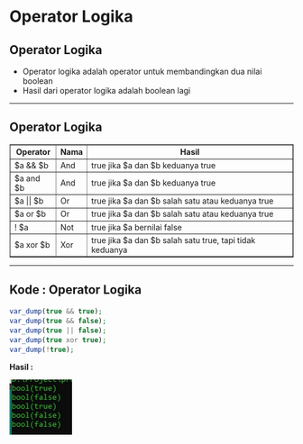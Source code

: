 # Operator Logika

## Operator Logika

- Operator logika adalah operator untuk membandingkan dua nilai boolean
- Hasil dari operator logika adalah boolean lagi

---

## Operator Logika

<table border="1" width="100%">
    <tr>
        <th>Operator</th>
        <th>Nama</th>
        <th>Hasil</th>
    </tr>
    <tr>
        <td>$a && $b</td>
        <td>And</td>
        <td>true jika $a dan $b keduanya true</td>
    </tr>
    <tr>
        <td>$a and $b</td>
        <td>And</td>
        <td>true jika $a dan $b keduanya true</td>
    </tr>
    <tr>
        <td>$a || $b</td>
        <td>Or</td>
        <td>true jika $a dan $b salah satu atau keduanya true</td>
    </tr>
    <tr>
        <td>$a or $b</td>
        <td>Or</td>
        <td>true jika $a dan $b salah satu atau keduanya true</td>
    </tr>
    <tr>
        <td>! $a</td>
        <td>Not</td>
        <td>true jika $a bernilai false</td>
    </tr>
    <tr>
        <td>$a xor $b</td>
        <td>Xor</td>
        <td>true jika $a dan $b salah satu true, tapi tidak keduanya</td>
    </tr>
</table>

---

## Kode : Operator Logika

```php
var_dump(true && true);
var_dump(true && false);
var_dump(true || false);
var_dump(true xor true);
var_dump(!true);
```

**Hasil :**

![1](../assets/img/14/1.webp)
